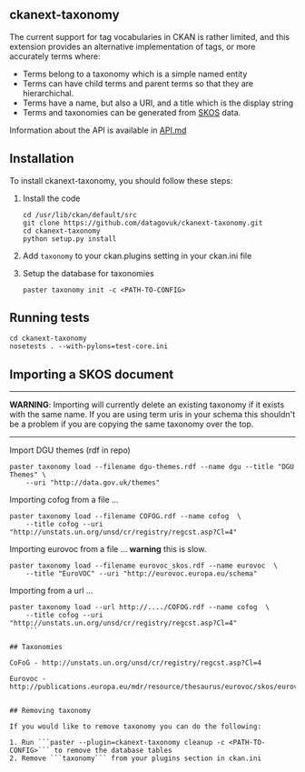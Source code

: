 ## ckanext-taxonomy

The current support for tag vocabularies in CKAN is rather limited, and this extension provides an alternative implementation of tags, or more accurately terms where:

* Terms belong to a taxonomy which is a simple named entity
* Terms can have child terms and parent terms so that they are hierarchichal.
* Terms have a name, but also a URI, and a title which is the display string
* Terms and taxonomies can be generated from [SKOS](http://www.w3.org/2004/02/skos/specs) data.

Information about the API is available in [API.md](API.md)

## Installation

To install ckanext-taxonomy, you should follow these steps:

1. Install the code

    ```
    cd /usr/lib/ckan/default/src
    git clone https://github.com/datagovuk/ckanext-taxonomy.git
    cd ckanext-taxonomy
    python setup.py install
    ```

2. Add ```taxonomy``` to your ckan.plugins setting in your ckan.ini file
3. Setup the database for taxonomies


    ```
    paster taxonomy init -c <PATH-TO-CONFIG>
    ```


## Running tests

```
cd ckanext-taxonomy
nosetests . --with-pylons=test-core.ini
```

## Importing a SKOS document

----

**WARNING**: Importing will currently delete an existing taxonomy if it exists with the same name.  If you are using term uris in your schema this shouldn't be a problem if you are copying the same taxonomy over the top.

----

Import DGU themes (rdf in repo)

```
paster taxonomy load --filename dgu-themes.rdf --name dgu --title "DGU Themes" \
    --uri "http://data.gov.uk/themes"
```

Importing cofog from a file ...

```
paster taxonomy load --filename COFOG.rdf --name cofog  \
    --title cofog --uri "http://unstats.un.org/unsd/cr/registry/regcst.asp?Cl=4"
```

Importing eurovoc from a file ... **warning** this is slow.

```
paster taxonomy load --filename eurovoc_skos.rdf --name eurovoc  \
    --title "EuroVOC" --uri "http://eurovoc.europa.eu/schema"
```


Importing from a url ...

```
paster taxonomy load --url http://..../COFOG.rdf --name cofog  \
    --title cofog --uri "http://unstats.un.org/unsd/cr/registry/regcst.asp?Cl=4"
    ```

## Taxonomies

CoFoG - http://unstats.un.org/unsd/cr/registry/regcst.asp?Cl=4

Eurovoc - http://publications.europa.eu/mdr/resource/thesaurus/eurovoc/skos/eurovoc_skos.zip


## Removing taxonomy

If you would like to remove taxonomy you can do the following:

1. Run ```paster --plugin=ckanext-taxonomy cleanup -c <PATH-TO-CONFIG>``` to remove the database tables
2. Remove ```taxonomy``` from your plugins section in ckan.ini
